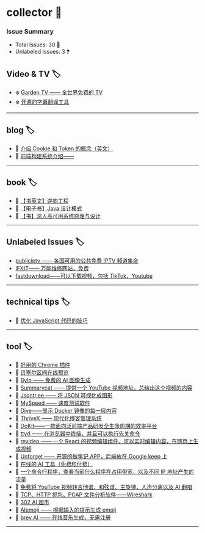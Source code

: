 # collector 📖
### Issue Summary
- Total Issues: 30 📝
- Unlabeled Issues: 3 ❓

## Video & TV 🏷️
- ❄️ [Garden TV ——  全世界免费的 TV](https://github.com/dengaye/collector/issues/39)
- ❄️ [开源的字幕翻译工具](https://github.com/dengaye/collector/issues/38)

---

## blog 🏷️
- 👻 [介绍 Cookie 和 Token 的概念（英文）](https://github.com/dengaye/collector/issues/15)
- 👻 [前端构建系统介绍——](https://github.com/dengaye/collector/issues/13)

---

## book 🏷️
- 🍃 [【书英文】逆向工程](https://github.com/dengaye/collector/issues/37)
- 🍃 [【电子书】Java 设计模式](https://github.com/dengaye/collector/issues/36)
- 🍃 [【书】深入高可用系统原理与设计](https://github.com/dengaye/collector/issues/31)

---

## Unlabeled Issues 🏷️
-  [publiciptv —— 各国可用的公共免费 IPTV 频道集合](https://github.com/dengaye/collector/issues/35)
-  [IFXIT—— 万能维修网站，免费](https://github.com/dengaye/collector/issues/34)
-  [fastdownload——可以下载视频，包括 TikTok、Youtube](https://github.com/dengaye/collector/issues/10)

---

## technical tips 🏷️
- 🌱 [优化 JavaScript 代码的技巧 ](https://github.com/dengaye/collector/issues/23)

---

## tool 🏷️
- 👻 [好用的 Chrome 插件](https://github.com/dengaye/collector/issues/33)
- 👻 [贝塞尔区间在线预览](https://github.com/dengaye/collector/issues/32)
- 👻 [Bylo —— 免费的 AI 图像生成](https://github.com/dengaye/collector/issues/30)
- 👻 [Summarycat —— 提供一个 YouTube 视频地址，总结出这个视频的内容](https://github.com/dengaye/collector/issues/29)
- 👻 [Jsontr.ee —— 将 JSON 可视化成图形](https://github.com/dengaye/collector/issues/28)
- 👻 [MySpeed —— 速度测试软件](https://github.com/dengaye/collector/issues/27)
- 👻 [Dive——显示 Docker 镜像的每一层内容](https://github.com/dengaye/collector/issues/26)
- 👻 [ThriveX —— 现代化博客管理系统](https://github.com/dengaye/collector/issues/25)
- 👻 [DoKit——一款面向泛前端产品研发全生命周期的效率平台](https://github.com/dengaye/collector/issues/24)
- 👻 [ttyd —— 在浏览器中终端，并且可以执行先关命令](https://github.com/dengaye/collector/issues/22)
- 👻 [revideo —— 一个 React 的视频编辑组件，可以实时编辑内容，在网页上生成视频](https://github.com/dengaye/collector/issues/21)
- 👻 [Unforget —— 开源的做笔记 APP，后端放在 Google keep 上](https://github.com/dengaye/collector/issues/20)
- 👻 [在线的 AI 工具（免费和付费）](https://github.com/dengaye/collector/issues/19)
- 👻 [一个命令行程序，查看当前什么程序在占用带宽，以及不同 IP 地址产生的流量](https://github.com/dengaye/collector/issues/18)
- 👻 [免费将 YouTube 视频转吉他谱、和弦谱、主旋律，人声分离以及 AI 翻唱](https://github.com/dengaye/collector/issues/17)
- 👻 [TCP、HTTP 抓包、PCAP 文件分析软件——Wireshark](https://github.com/dengaye/collector/issues/16)
- 👻 [302 AI 超市](https://github.com/dengaye/collector/issues/14)
- 👻 [AIemoji —— 根据输入的提示生成 emoji](https://github.com/dengaye/collector/issues/12)
- 👻 [brev AI —— 在线音乐生成，无需注册](https://github.com/dengaye/collector/issues/11)

---

